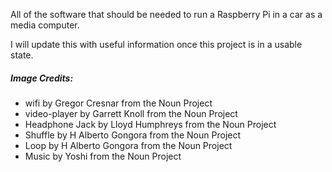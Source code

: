 All of the software that should be needed to run a Raspberry Pi in a car as a media computer.

I will update this with useful information once this project is in a usable state.

##### Image Credits:
 * wifi by Gregor Cresnar from the Noun Project
 * video-player by Garrett Knoll from the Noun Project
 * Headphone Jack by Lloyd Humphreys from the Noun Project
 * Shuffle by H Alberto Gongora from the Noun Project
 * Loop by H Alberto Gongora from the Noun Project
 * Music by Yoshi from the Noun Project
